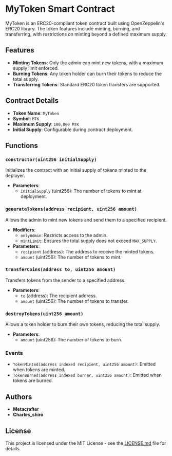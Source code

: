 # MyToken Smart Contract

MyToken is an ERC20-compliant token contract built using OpenZeppelin's ERC20 library. The token features include minting, burning, and transferring, with restrictions on minting beyond a defined maximum supply.

## Features
- **Minting Tokens**: Only the admin can mint new tokens, with a maximum supply limit enforced.
- **Burning Tokens**: Any token holder can burn their tokens to reduce the total supply.
- **Transferring Tokens**: Standard ERC20 token transfers are supported.

## Contract Details
- **Token Name**: `MyToken`
- **Symbol**: `MTK`
- **Maximum Supply**: `100,000 MTK`
- **Initial Supply**: Configurable during contract deployment.

## Functions

### `constructor(uint256 initialSupply)`
Initializes the contract with an initial supply of tokens minted to the deployer.

- **Parameters**:
  - `initialSupply` (uint256): The number of tokens to mint at deployment.

### `generateTokens(address recipient, uint256 amount)`
Allows the admin to mint new tokens and send them to a specified recipient.

- **Modifiers**:
  - `onlyAdmin`: Restricts access to the admin.
  - `mintLimit`: Ensures the total supply does not exceed `MAX_SUPPLY`.
- **Parameters**:
  - `recipient` (address): The address to receive the minted tokens.
  - `amount` (uint256): The number of tokens to mint.

### `transferCoins(address to, uint256 amount)`
Transfers tokens from the sender to a specified address.

- **Parameters**:
  - `to` (address): The recipient address.
  - `amount` (uint256): The number of tokens to transfer.

### `destroyTokens(uint256 amount)`
Allows a token holder to burn their own tokens, reducing the total supply.

- **Parameters**:
  - `amount` (uint256): The number of tokens to burn.

### Events
- `TokenMinted(address indexed recipient, uint256 amount)`: Emitted when tokens are minted.
- `TokenBurned(address indexed burner, uint256 amount)`: Emitted when tokens are burned.

## Authors
- **Metacrafter**
- **Charles_shiro**

## License
This project is licensed under the MIT License - see the [LICENSE.md](LICENSE.md) file for details.

